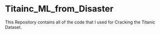 # Titainc_ML_from_Disaster
This Repository contains all of the code that I used for Cracking the Titanic Dataset.
